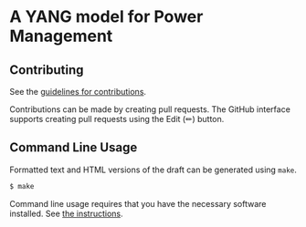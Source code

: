 # A YANG model for Power Management

## Contributing

See the
[guidelines for contributions](CONTRIBUTING.md).

Contributions can be made by creating pull requests.
The GitHub interface supports creating pull requests using the Edit (✏) button.

## Command Line Usage

Formatted text and HTML versions of the draft can be generated using `make`.

```sh
$ make
```

Command line usage requires that you have the necessary software installed.
See [the instructions](https://github.com/martinthomson/i-d-template/blob/main/doc/SETUP.md).
